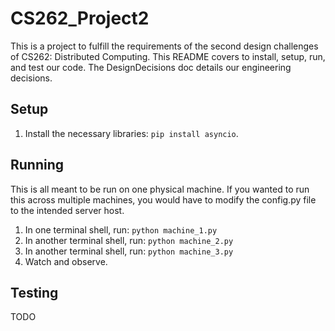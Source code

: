 # CS262_Project2

This is a project to fulfill the requirements of the second design challenges of CS262: Distributed Computing. This README covers to install, setup, run, and test our code. The DesignDecisions doc details our engineering decisions.

## Setup

1. Install the necessary libraries: `pip install asyncio`.

## Running

This is all meant to be run on one physical machine. If you wanted to run this across multiple machines, you would have to modify the config.py file to the intended server host.

1. In one terminal shell, run: `python machine_1.py`
2. In another terminal shell, run: `python machine_2.py`
3. In another terminal shell, run: `python machine_3.py`
4. Watch and observe.

## Testing

TODO
